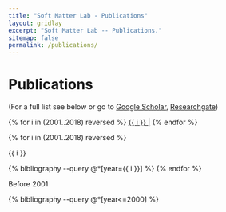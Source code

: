 ```yaml
---
title: "Soft Matter Lab - Publications"
layout: gridlay
excerpt: "Soft Matter Lab -- Publications."
sitemap: false
permalink: /publications/
---
```

# Publications

(For a full list see below or go to [Google Scholar](https://scholar.google.de/citations?user=g8LFI-EAAAAJ), [Researchgate](https://www.researchgate.net/profile/Claus_Dieter_Ohl?ev=hdr_xprf))

{% for i in (2001..2018) reversed %}
<a href="#linkyear{{ i }}"> {{ i }} |</a> 
{% endfor %}

{% for i in (2001..2018) reversed %}
<p><a name="linkyear{{ i }}"> {{ i }}</a></p>
{% bibliography --query @*[year={{ i }}] %}
{% endfor %}
<p> Before 2001 </p>
{% bibliography --query @*[year<=2000] %}


